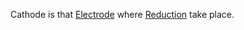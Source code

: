 Cathode is that [Electrode](Jee/Chemistry/Electrochemistry/Electrode.md) where [Reduction](Jee/Chemistry/Electrochemistry/Reduction.md) take place.